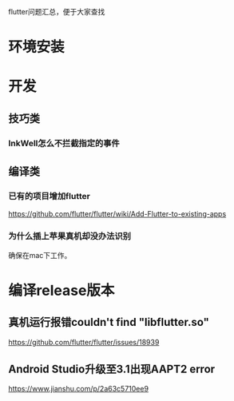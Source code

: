 
flutter问题汇总，便于大家查找

# 环境安装


# 开发

## 技巧类

### InkWell怎么不拦截指定的事件


## 编译类

### 已有的项目增加flutter
https://github.com/flutter/flutter/wiki/Add-Flutter-to-existing-apps

### 为什么插上苹果真机却没办法识别
确保在mac下工作。






# 编译release版本

## 真机运行报错couldn't find "libflutter.so"

https://github.com/flutter/flutter/issues/18939


## Android Studio升级至3.1出现AAPT2 error

https://www.jianshu.com/p/2a63c5710ee9
